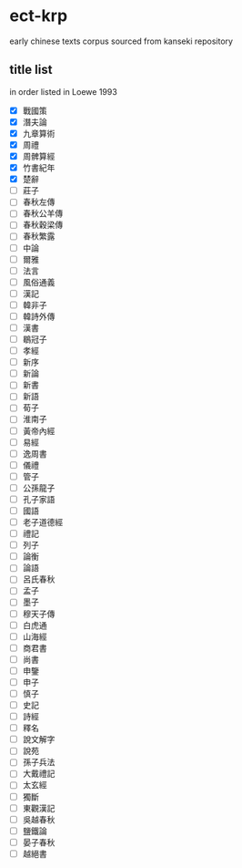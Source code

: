 # ect-krp
early chinese texts corpus sourced from kanseki repository

## title list
in order listed in Loewe 1993

- [x] 戰國策
- [x] 潛夫論
- [x] 九章算術
- [x] 周禮
- [x] 周髀算經
- [x] 竹書紀年
- [x] 楚辭
- [ ] 莊子
- [ ] 春秋左傳
- [ ] 春秋公羊傳
- [ ] 春秋穀梁傳
- [ ] 春秋繁露
- [ ] 中論
- [ ] 爾雅
- [ ] 法言
- [ ] 風俗通義
- [ ] 漢記
- [ ] 韓非子
- [ ] 韓詩外傳
- [ ] 漢書
- [ ] 鶡冠子
- [ ] 孝經
- [ ] 新序
- [ ] 新論
- [ ] 新書
- [ ] 新語
- [ ] 荀子
- [ ] 淮南子
- [ ] 黃帝內經
- [ ] 易經
- [ ] 逸周書
- [ ] 儀禮
- [ ] 管子
- [ ] 公孫龍子
- [ ] 孔子家語
- [ ] 國語
- [ ] 老子道德經
- [ ] 禮記
- [ ] 列子
- [ ] 論衡
- [ ] 論語
- [ ] 呂氏春秋
- [ ] 孟子
- [ ] 墨子
- [ ] 穆天子傳
- [ ] 白虎通
- [ ] 山海經
- [ ] 商君書
- [ ] 尚書
- [ ] 申鑒
- [ ] 申子
- [ ] 慎子
- [ ] 史記
- [ ] 詩經
- [ ] 釋名
- [ ] 說文解字
- [ ] 說苑
- [ ] 孫子兵法
- [ ] 大戴禮記
- [ ] 太玄經
- [ ] 獨斷
- [ ] 東觀漢記
- [ ] 吳越春秋
- [ ] 鹽鐵論
- [ ] 晏子春秋
- [ ] 越絕書
